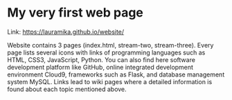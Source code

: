# My very first web page

Link: https://lauramika.github.io/website/

Website contains 3 pages (index.html, stream-two, stream-three).
Every page lists several icons with links of programming languages such as 
HTML, CSS3, JavaScript, Python. You can also find here software development platform
like GitHub, online integrated development environment Cloud9, frameworks such as Flask, 
and database management system MySQL.
Links lead to wiki pages where a detailed information is found about each 
topic mentioned above.
